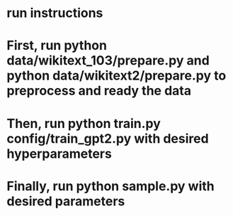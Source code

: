 
# run instructions

# First, run python data/wikitext_103/prepare.py and python data/wikitext2/prepare.py to preprocess and ready the data
# Then, run python train.py config/train_gpt2.py with desired hyperparameters
# Finally, run python sample.py with desired parameters
